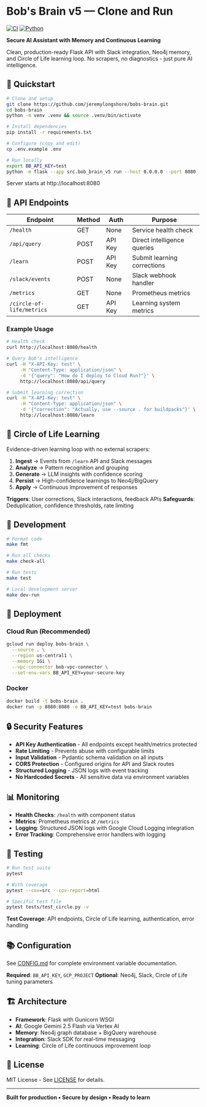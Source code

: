 # Bob's Brain v5 — Clone and Run

[![CI](https://github.com/jeremylongshore/bobs-brain/workflows/CI/badge.svg)](https://github.com/jeremylongshore/bobs-brain/actions)
[![Python](https://img.shields.io/badge/Python-3.12+-3776AB?logo=python&logoColor=white)](https://python.org)

**Secure AI Assistant with Memory and Continuous Learning**

Clean, production-ready Flask API with Slack integration, Neo4j memory, and Circle of Life learning loop. No scrapers, no diagnostics - just pure AI intelligence.

## 🚀 Quickstart

```bash
# Clone and setup
git clone https://github.com/jeremylongshore/bobs-brain.git
cd bobs-brain
python -m venv .venv && source .venv/bin/activate

# Install dependencies
pip install -r requirements.txt

# Configure (copy and edit)
cp .env.example .env

# Run locally
export BB_API_KEY=test
python -m flask --app src.bob_brain_v5 run --host 0.0.0.0 --port 8080
```

Server starts at http://localhost:8080

## 📡 API Endpoints

| Endpoint | Method | Auth | Purpose |
|----------|--------|------|---------|
| `/health` | GET | None | Service health check |
| `/api/query` | POST | API Key | Direct intelligence queries |
| `/learn` | POST | API Key | Submit learning corrections |
| `/slack/events` | POST | None | Slack webhook handler |
| `/metrics` | GET | None | Prometheus metrics |
| `/circle-of-life/metrics` | GET | API Key | Learning system metrics |

### Example Usage

```bash
# Health check
curl http://localhost:8080/health

# Query Bob's intelligence
curl -H "X-API-Key: test" \
     -H "Content-Type: application/json" \
     -d '{"query": "How do I deploy to Cloud Run?"}' \
     http://localhost:8080/api/query

# Submit learning correction
curl -H "X-API-Key: test" \
     -H "Content-Type: application/json" \
     -d '{"correction": "Actually, use --source . for buildpacks"}' \
     http://localhost:8080/learn
```

## 🧠 Circle of Life Learning

Evidence-driven learning loop with no external scrapers:

1. **Ingest** → Events from `/learn` API and Slack messages
2. **Analyze** → Pattern recognition and grouping
3. **Generate** → LLM insights with confidence scoring
4. **Persist** → High-confidence learnings to Neo4j/BigQuery
5. **Apply** → Continuous improvement of responses

**Triggers**: User corrections, Slack interactions, feedback APIs
**Safeguards**: Deduplication, confidence thresholds, rate limiting

## 🔧 Development

```bash
# Format code
make fmt

# Run all checks
make check-all

# Run tests
make test

# Local development server
make dev-run
```

## 🚀 Deployment

### Cloud Run (Recommended)
```bash
gcloud run deploy bobs-brain \
  --source . \
  --region us-central1 \
  --memory 1Gi \
  --vpc-connector bob-vpc-connector \
  --set-env-vars BB_API_KEY=your-secure-key
```

### Docker
```bash
docker build -t bobs-brain .
docker run -p 8080:8080 -e BB_API_KEY=test bobs-brain
```

## 🔒 Security Features

- **API Key Authentication** - All endpoints except health/metrics protected
- **Rate Limiting** - Prevents abuse with configurable limits
- **Input Validation** - Pydantic schema validation on all inputs
- **CORS Protection** - Configured origins for API and Slack routes
- **Structured Logging** - JSON logs with event tracking
- **No Hardcoded Secrets** - All sensitive data via environment variables

## 📊 Monitoring

- **Health Checks**: `/health` with component status
- **Metrics**: Prometheus metrics at `/metrics`
- **Logging**: Structured JSON logs with Google Cloud Logging integration
- **Error Tracking**: Comprehensive error handlers with logging

## 🧪 Testing

```bash
# Run test suite
pytest

# With coverage
pytest --cov=src --cov-report=html

# Specific test file
pytest tests/test_circle.py -v
```

**Test Coverage**: API endpoints, Circle of Life learning, authentication, error handling

## 📚 Configuration

See [CONFIG.md](CONFIG.md) for complete environment variable documentation.

**Required**: `BB_API_KEY`, `GCP_PROJECT`
**Optional**: Neo4j, Slack, Circle of Life tuning parameters

## 🏗️ Architecture

- **Framework**: Flask with Gunicorn WSGI
- **AI**: Google Gemini 2.5 Flash via Vertex AI
- **Memory**: Neo4j graph database + BigQuery warehouse
- **Integration**: Slack SDK for real-time messaging
- **Learning**: Circle of Life continuous improvement loop

## 📄 License

MIT License - See [LICENSE](LICENSE) for details.

---

**Built for production • Secure by design • Ready to learn**